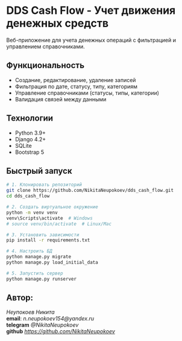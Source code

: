 # DDS Cash Flow - Учет движения денежных средств

Веб-приложение для учета денежных операций с фильтрацией и управлением справочниками.

## Функциональность

- Создание, редактирование, удаление записей
- Фильтрация по дате, статусу, типу, категориям
- Управление справочниками (статусы, типы, категории)
- Валидация связей между данными

## Технологии

- Python 3.9+
- Django 4.2+
- SQLite
- Bootstrap 5

## Быстрый запуск

```bash
# 1. Клонировать репозиторий
git clone https://github.com/NikitaNeupokoev/dds_cash_flow.git
cd dds_cash_flow

# 2. Создать виртуальное окружение
python -m venv venv
venv\Scripts\activate  # Windows
# source venv/bin/activate  # Linux/Mac

# 3. Установить зависимости
pip install -r requirements.txt

# 4. Настроить БД
python manage.py migrate
python manage.py load_initial_data

# 5. Запустить сервер
python manage.py runserver
```

## Автор:  
_Неупокоев Никита_<br>
**email**: _n.neupokoev154@yandex.ru_<br>
**telegram** _@NikitaNeupokoev_<br>
**github** _https://github.com/NikitaNeupokoev_
